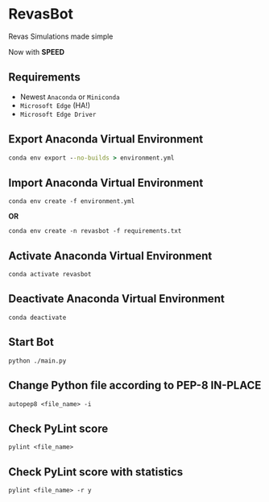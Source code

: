 # RevasBot

Revas Simulations made simple

Now with __SPEED__

## Requirements

* Newest `Anaconda` or `Miniconda`
* `Microsoft Edge` (HA!)
* `Microsoft Edge Driver`

## Export Anaconda Virtual Environment

```cmd
conda env export --no-builds > environment.yml
```

## Import Anaconda Virtual Environment

```
conda env create -f environment.yml
```

**OR**

```
conda env create -n revasbot -f requirements.txt
```

## Activate Anaconda Virtual Environment

```
conda activate revasbot
```

## Deactivate Anaconda Virtual Environment

```
conda deactivate
```

## Start Bot

```
python ./main.py
```

## Change Python file according to PEP-8 **IN-PLACE**

```
autopep8 <file_name> -i
```

## Check PyLint score

```
pylint <file_name>
```

## Check PyLint score with statistics

```
pylint <file_name> -r y
```
